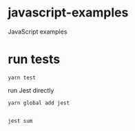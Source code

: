 # javascript-examples
JavaScript examples

# run tests

    yarn test

run Jest directly

    yarn global add jest


    jest sum